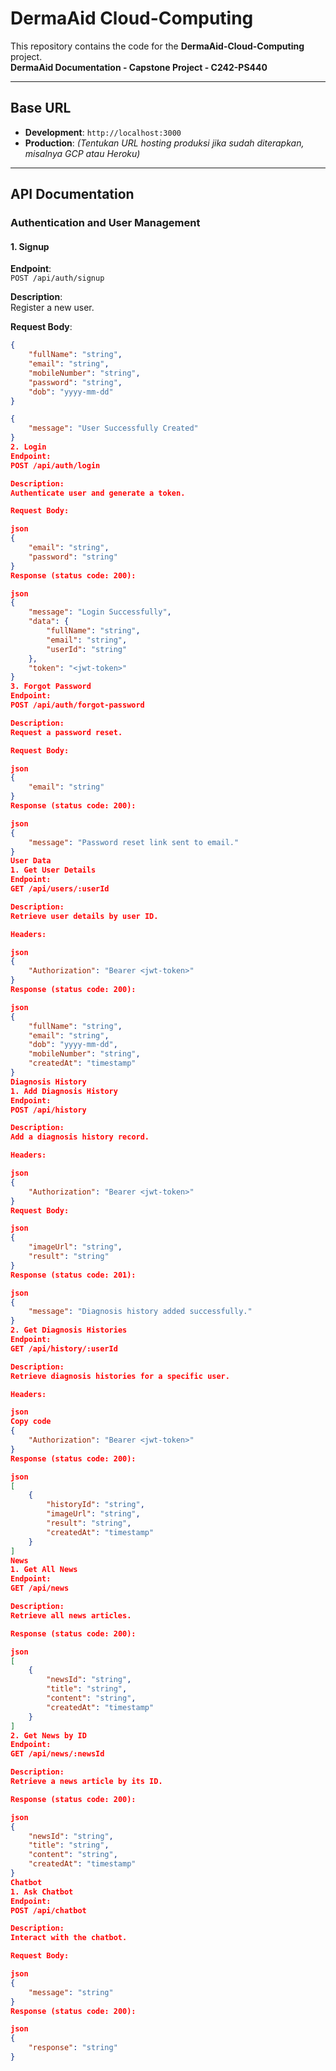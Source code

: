 # **DermaAid Cloud-Computing**

This repository contains the code for the **DermaAid-Cloud-Computing** project.  
**DermaAid Documentation - Capstone Project - C242-PS440**

---

## **Base URL**

- **Development**: `http://localhost:3000`
- **Production**: *(Tentukan URL hosting produksi jika sudah diterapkan, misalnya GCP atau Heroku)*

---

## **API Documentation**

### **Authentication and User Management**

#### 1. **Signup**

**Endpoint**:  
`POST /api/auth/signup`

**Description**:  
Register a new user.

**Request Body**:  
```json
{
    "fullName": "string",
    "email": "string",
    "mobileNumber": "string",
    "password": "string",
    "dob": "yyyy-mm-dd"
}

{
    "message": "User Successfully Created"
}
2. Login
Endpoint:
POST /api/auth/login

Description:
Authenticate user and generate a token.

Request Body:

json
{
    "email": "string",
    "password": "string"
}
Response (status code: 200):

json
{
    "message": "Login Successfully",
    "data": {
        "fullName": "string",
        "email": "string",
        "userId": "string"
    },
    "token": "<jwt-token>"
}
3. Forgot Password
Endpoint:
POST /api/auth/forgot-password

Description:
Request a password reset.

Request Body:

json
{
    "email": "string"
}
Response (status code: 200):

json
{
    "message": "Password reset link sent to email."
}
User Data
1. Get User Details
Endpoint:
GET /api/users/:userId

Description:
Retrieve user details by user ID.

Headers:

json
{
    "Authorization": "Bearer <jwt-token>"
}
Response (status code: 200):

json
{
    "fullName": "string",
    "email": "string",
    "dob": "yyyy-mm-dd",
    "mobileNumber": "string",
    "createdAt": "timestamp"
}
Diagnosis History
1. Add Diagnosis History
Endpoint:
POST /api/history

Description:
Add a diagnosis history record.

Headers:

json
{
    "Authorization": "Bearer <jwt-token>"
}
Request Body:

json
{
    "imageUrl": "string",
    "result": "string"
}
Response (status code: 201):

json
{
    "message": "Diagnosis history added successfully."
}
2. Get Diagnosis Histories
Endpoint:
GET /api/history/:userId

Description:
Retrieve diagnosis histories for a specific user.

Headers:

json
Copy code
{
    "Authorization": "Bearer <jwt-token>"
}
Response (status code: 200):

json
[
    {
        "historyId": "string",
        "imageUrl": "string",
        "result": "string",
        "createdAt": "timestamp"
    }
]
News
1. Get All News
Endpoint:
GET /api/news

Description:
Retrieve all news articles.

Response (status code: 200):

json
[
    {
        "newsId": "string",
        "title": "string",
        "content": "string",
        "createdAt": "timestamp"
    }
]
2. Get News by ID
Endpoint:
GET /api/news/:newsId

Description:
Retrieve a news article by its ID.

Response (status code: 200):

json
{
    "newsId": "string",
    "title": "string",
    "content": "string",
    "createdAt": "timestamp"
}
Chatbot
1. Ask Chatbot
Endpoint:
POST /api/chatbot

Description:
Interact with the chatbot.

Request Body:

json
{
    "message": "string"
}
Response (status code: 200):

json
{
    "response": "string"
}
